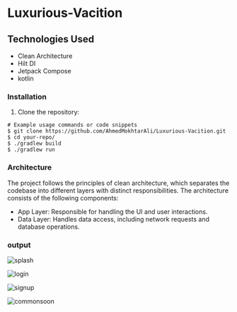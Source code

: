# Luxurious-Vacition

## Technologies Used

- Clean Architecture
- Hilt DI
- Jetpack Compose
- kotlin

### Installation

1. Clone the repository:

```shell
# Example usage commands or code snippets
$ git clone https://github.com/AhmedMokhtarAli/Luxurious-Vacition.git
$ cd your-repo/
$ ./gradlew build
$ ./gradlew run
```


### Architecture
The project follows the principles of clean architecture, which separates the codebase into different layers with distinct responsibilities. The architecture consists of the following components:

* App Layer: Responsible for handling the UI and user interactions.
* Data Layer: Handles data access, including network requests and database operations.



### output


![splash](https://github.com/AhmedMokhtarAli/Luxurious-Vacition/assets/67645791/219a878e-db1b-49ee-96bc-3836772c953f)


![login](https://github.com/AhmedMokhtarAli/Luxurious-Vacition/assets/67645791/c3173114-a8be-4cc0-978a-b83d378b048f)


![signup](https://github.com/AhmedMokhtarAli/Luxurious-Vacition/assets/67645791/ae457d32-a39e-405e-8a42-6fbded22d6a1)


![commonsoon](https://github.com/AhmedMokhtarAli/Luxurious-Vacition/assets/67645791/84f27c88-bb96-4780-ba62-53977b235f7d)
